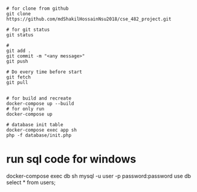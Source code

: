 ```shell

# for clone from github
git clone https://github.com/mdShakilHossainNsu2018/cse_482_project.git

# for git status
git status

#  
git add .
git commit -m "<any message>"
git push

# Do every time before start
git fetch
git pull


# for build and recreate
docker-compose up --build
# for only run
docker-compose up

# database init table
docker-compose exec app sh
php -f database/init.php

```

# run sql code for windows 
docker-compose exec db sh
mysql -u user -p
password:password
use db
select * from users;